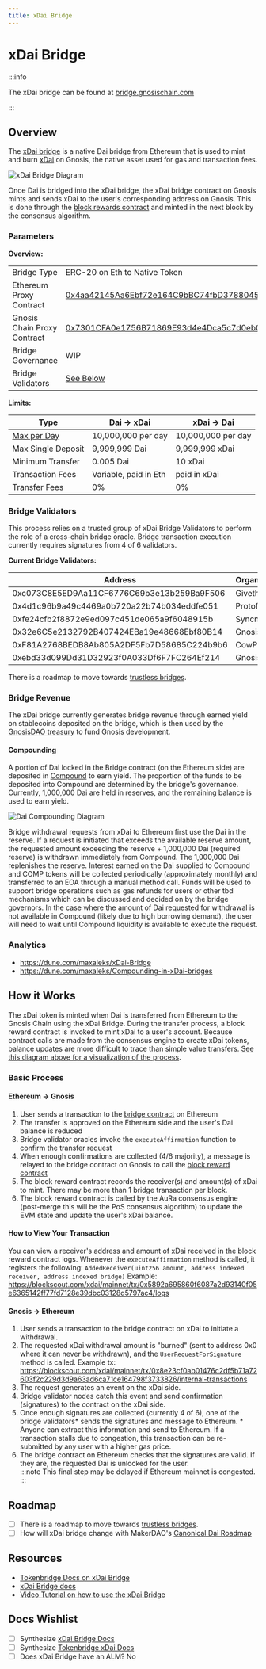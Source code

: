 ```yaml
---
title: xDai Bridge
---
```


# xDai Bridge

:::info

The xDai bridge can be found at [bridge.gnosischain.com](https://bridge.gnosischain.com/)

:::
## Overview

The [xDai bridge](https://bridge.gnosischain.comd) is a native Dai bridge from Ethereum that is used to mint and burn [xDai](../../about/xdai-token.md) on Gnosis, the native asset used for gas and transaction fees. 

![xDai Bridge Diagram](/img/bridges/diagrams/dai-bridge.svg) 

Once Dai is bridged into the xDai bridge, the xDai bridge contract on Gnosis mints and sends xDai to the user's corresponding address on Gnosis. This is done through the  [block rewards contract](#block-rewards-contract) and minted in the next block by the consensus algorithm. 

### Parameters
**Overview:**

|             |             |
| ----------- | ----------- |
| Bridge Type | ERC-20 on Eth to Native Token  |
| Ethereum Proxy Contract | [0x4aa42145Aa6Ebf72e164C9bBC74fbD3788045016](https://etherscan.io/address/0x4aa42145Aa6Ebf72e164C9bBC74fbD3788045016#readProxyContract)  |
| Gnosis Chain Proxy Contract  | [0x7301CFA0e1756B71869E93d4e4Dca5c7d0eb0AA6](https://blockscout.com/xdai/mainnet/address/0x7301CFA0e1756B71869E93d4e4Dca5c7d0eb0AA6/read-proxy#address-tabs)  |
| Bridge Governance | WIP  |
| Bridge Validators | [See Below](/bridges/tokenbridge/xdai-bridge#bridge-validators)  |

**Limits:**

| Type        | Dai -> xDai | xDai -> Dai |
| ----------- | ----------- | ----------- |
| [Max per Day](https://forum.poa.network/t/increase-daily-limit-for-xdai-withdrawals-from-the-xdai-to-the-mainnet/3823) | 10,000,000 per day | 10,000,000 per day  |
| Max Single Deposit | 9,999,999 Dai | 9,999,999 xDai |
| Minimum Transfer   | 0.005 Dai     | 10 xDai        |
| Transaction Fees   | Variable, paid in Eth | paid in xDai |
| Transfer Fees      | 0%            | 0%             |              


### Bridge Validators

This process relies on a trusted group of xDai Bridge Validators to perform the role of a cross-chain bridge oracle. Bridge transaction execution currently requires signatures from 4 of 6 validators.

**Current Bridge Validators:**

| Address     | Organization | 
| ----------- | -----------  |
| 0xc073C8E5ED9Aa11CF6776C69b3e13b259Ba9F506 | Giveth |
| 0x4d1c96b9a49c4469a0b720a22b74b034eddfe051 | Protofire |
| 0xfe24cfb2f8872e9ed097c451de065a9f6048915b | Syncnode |
| 0x32e6C5e2132792B407424EBa19e48668Ebf80B14 | GnosisDao |
| 0xF81A2768BEDB8Ab805A2DF5Fb7D58685C224b9b6 | CowProtocol |
| 0xebd33d099Dd31D32923f0A033Df6F7FC264Ef214 | GnosisSafe |


There is a roadmap to move towards [trustless bridges](../roadmap.md). 

### Bridge Revenue

The xDai bridge currently generates bridge revenue through earned yield on stablecoins deposited on the bridge, which is then used by the [GnosisDAO treasury](../../about/treasury.md) to fund Gnosis development. 

#### Compounding
A portion of Dai locked in the Bridge contract (on the Ethereum side) are deposited in [Compound](compound.finance) to earn yield. The proportion of the funds to be deposited into Compound are determined by the bridge's governance. Currently, 1,000,000 Dai are held in reserves, and the remaining balance is used to earn yield.

![Dai Compounding Diagram](/img/bridges/diagrams/xdai-compounding.svg)

Bridge withdrawal requests from xDai to Ethereum first use the Dai in the reserve. If a request is initiated that exceeds the available reserve amount, the requested amount exceeding the reserve + 1,000,000 Dai (required reserve) is withdrawn immediately from Compound. The 1,000,000 Dai replenishes the reserve.
Interest earned on the Dai supplied to Compound and COMP tokens will be collected periodically (approximately monthly) and transferred to an EOA through a manual method call. Funds will be used to support bridge operations such as gas refunds for users or other tbd mechanisms which can be discussed and decided on by the bridge governors.
In the case where the amount of Dai requested for withdrawal is not available in Compound (likely due to high borrowing demand), the user will need to wait until Compound liquidity is available to execute the request. 

### Analytics

- https://dune.com/maxaleks/xDai-Bridge
- https://dune.com/maxaleks/Compounding-in-xDai-bridges
## How it Works

   The xDai token is minted when Dai is transferred from Ethereum to the Gnosis Chain using the xDai Bridge. During the transfer process, a block reward contract is invoked to mint xDai to a user's account. Because contract calls are made from the consensus engine to create xDai tokens, balance updates are more difficult to trace than simple value transfers. [See this diagram above for a visualization of the process](/bridges/tokenbridge/xdai-bridge#overview).
### Basic Process
#### Ethereum -> Gnosis 
1. User sends a transaction to the [bridge contract](https://etherscan.io/address/0x4aa42145Aa6Ebf72e164C9bBC74fbD3788045016#code) on Ethereum
2. The transfer is approved on the Ethereum side and the user's Dai balance is reduced
3. Bridge validator oracles invoke the `executeAffirmation` function to confirm the transfer request
4. When enough confirmations are collected (4/6 majority), a message is relayed to the bridge contract on Gnosis to call the [block reward contract](https://blockscout.com/xdai/mainnet/address/0x481c034c6d9441db23Ea48De68BCAe812C5d39bA)
5. The block reward contract records the receiver(s) and amount(s) of xDai to mint. There may be more than 1 bridge transaction per block.
6. The block reward contract is called by the AuRa consensus engine (post-merge this will be the PoS consensus algorithm) to update the EVM state and update the user's xDai balance.


####  How to View Your Transaction
You can view a receiver's address and amount of xDai received in the block reward contract logs. Whenever the `executeAffirmation` method is called, it registers the following:
`AddedReceiver(uint256 amount, address indexed receiver, address indexed bridge)`
Example: https://blockscout.com/xdai/mainnet/tx/0x5892a695860f6087a2d93140f05e6365142ff77fd7128e39dbc03128d5797ac4/logs


#### Gnosis -> Ethereum 
1. User sends a transaction to the bridge contract on xDai to initiate a withdrawal.  
2. The requested xDai withdrawal amount is "burned" (sent to address 0x0 where it can never be withdrawn), and the `UserRequestForSignature` method is called. Example tx: https://blockscout.com/xdai/mainnet/tx/0x8e23cf0ab01476c2df5b71a72603f2c229d3d9a63ad6ca71ce164798f3733826/internal-transactions
3. The request generates an event on the xDai side.
4. Bridge validator nodes catch this event and send confirmation (signatures) to the contract on the xDai side.
5. Once enough signatures are collected (currently 4 of 6), one of the bridge validators* sends the signatures and message to Ethereum. * Anyone can extract this information and send to Ethereum. If a transaction stalls due to congestion, this transaction can be re-submitted by any user with a higher gas price. 
6. The bridge contract on Ethereum checks that the signatures are valid. If they are,  the requested Dai is unlocked for the user.  
:::note
This final step may be delayed if Ethereum mainnet is congested.
:::



## Roadmap

- [ ] There is a roadmap to move towards [trustless bridges](../roadmap.md). 
- [ ] How will xDai bridge change with MakerDAO's [Canonical Dai Roadmap](https://medium.com/bankless-dao/canonical-dai-stablecoin-upgrade-aims-to-help-move-dai-off-chain-2a8de6a815c1)
## Resources

- [Tokenbridge Docs on xDai Bridge](https://docs.tokenbridge.net/xdai-bridge/about)
- [xDai Bridge docs](https://developers.gnosischain.com/for-users/bridges/converting-xdai-via-bridge)
- [Video Tutorial on how to use the xDai Bridge](https://www.youtube.com/watch?v=oKdh2cOOqUs)

## Docs Wishlist

- [ ] Synthesize [xDai Bridge Docs](https://developers.gnosischain.com/for-users/bridges/converting-xdai-via-bridge)
- [ ] Synthesize [Tokenbridge xDai Docs](https://docs.tokenbridge.net/xdai-bridge/about)
- [ ] Does xDai Bridge have an ALM? No